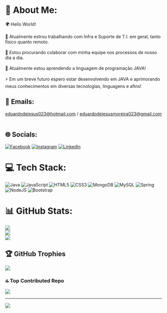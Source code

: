 # 💫 About Me:
🌍 Hello World!<br><br>🔭 Atualmente estrou trabalhando com Infra e Suporte de T.I. em geral, tanto físico quanto remoto.<br><br>👯 Estou procurando colaborar com minha equipe nos processos de nosso dia a dia.<br><br>🌱 Atualmente estou aprendendo a linguagem de programação JAVA!<br><br>⚡ Em um breve futuro espero estar desenvolvendo em JAVA e aprimorando meus conhecimentos em diversas tecnologias, linguagens e afins!<br>

##

## 📧 Emails:
eduardodejesus023@hotmail.com / eduardodejesusmoreira023@gmail.com
<br><br>

## 🌐 Socials:
[![Facebook](https://img.shields.io/badge/Facebook-%231877F2.svg?logo=Facebook&logoColor=white)](https://www.facebook.com/profile.php?id=100004463499447) [![Instagram](https://img.shields.io/badge/Instagram-%23E4405F.svg?logo=Instagram&logoColor=white)](https://www.instagram.com/z_eduardo_w/?hl=pt-br) [![LinkedIn](https://img.shields.io/badge/LinkedIn-%230077B5.svg?logo=linkedin&logoColor=white)](https://www.linkedin.com/in/eduardo-moreira-b80486177/) 

# 💻 Tech Stack:
![Java](https://img.shields.io/badge/java-%23ED8B00.svg?style=for-the-badge&logo=openjdk&logoColor=white) ![JavaScript](https://img.shields.io/badge/javascript-%23323330.svg?style=for-the-badge&logo=javascript&logoColor=%23F7DF1E) ![HTML5](https://img.shields.io/badge/html5-%23E34F26.svg?style=for-the-badge&logo=html5&logoColor=white) ![CSS3](https://img.shields.io/badge/css3-%231572B6.svg?style=for-the-badge&logo=css3&logoColor=white) ![MongoDB](https://img.shields.io/badge/MongoDB-%234ea94b.svg?style=for-the-badge&logo=mongodb&logoColor=white) ![MySQL](https://img.shields.io/badge/mysql-%2300000f.svg?style=for-the-badge&logo=mysql&logoColor=white) ![Spring](https://img.shields.io/badge/spring-%236DB33F.svg?style=for-the-badge&logo=spring&logoColor=white) ![NodeJS](https://img.shields.io/badge/node.js-6DA55F?style=for-the-badge&logo=node.js&logoColor=white) ![Bootstrap](https://img.shields.io/badge/bootstrap-%238511FA.svg?style=for-the-badge&logo=bootstrap&logoColor=white)
# 📊 GitHub Stats:
![](https://github-readme-stats.vercel.app/api?username=EduardoMoreira023&theme=tokyonight&hide_border=false&include_all_commits=true&count_private=true)<br/>
![](https://github-readme-streak-stats.herokuapp.com/?user=EduardoMoreira023&theme=tokyonight&hide_border=false)<br/>
![](https://github-readme-stats.vercel.app/api/top-langs/?username=EduardoMoreira023&theme=tokyonight&hide_border=false&include_all_commits=true&count_private=true&layout=compact)

## 🏆 GitHub Trophies
![](https://github-profile-trophy.vercel.app/?username=EduardoMoreira023&theme=tokyonight&no-frame=false&no-bg=true&margin-w=4)

### 🔝 Top Contributed Repo
![](https://github-contributor-stats.vercel.app/api?username=EduardoMoreira023&limit=5&theme=tokyonight&combine_all_yearly_contributions=true)

---
[![](https://visitcount.itsvg.in/api?id=EduardoMoreira023&icon=0&color=0)](https://visitcount.itsvg.in)

<!-- Proudly created with GPRM ( https://gprm.itsvg.in ) -->
